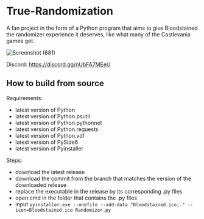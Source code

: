 # True-Randomization

A fan project in the form of a Python program that aims to give Bloodstained the randomizer experience it deserves, like what many of the Castlevania games got.

![Screenshot (681)](https://github.com/Lakifume/True-Randomization/assets/56451477/8b532e1b-fd58-4738-bf9f-d58a666eebf6)

Discord: https://discord.gg/nUbFA7MEeU

## How to build from source

Requirements:
* latest version of Python
* latest version of Python.psutil
* latest version of Python.pythonnet
* latest version of Python.requests
* latest version of Python.vdf
* latest version of PySide6
* latest version of Pyinstaller

Steps:
* download the latest release
* download the commit from the branch that matches the version of the downloaded release
* replace the executable in the release by its corresponding .py files
* open cmd in the folder that contains the .py files
* input `pyinstaller.exe --onefile --add-data "Bloodstained.ico;." --icon=Bloodstained.ico Randomizer.py`
